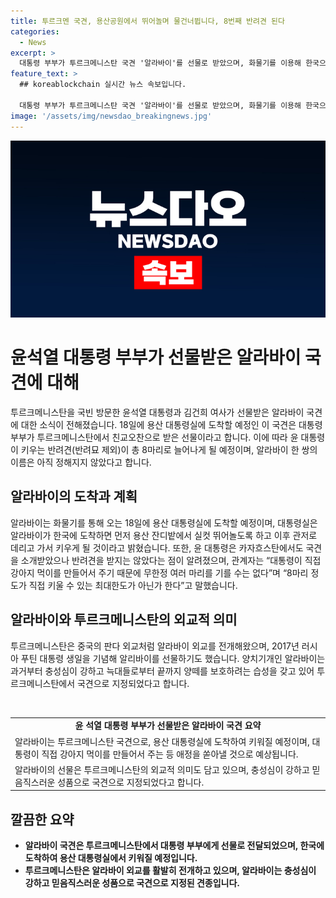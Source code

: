 ```yaml
---
title: 투르크멘 국견, 용산공원에서 뛰어놀며 물건너뜁니다, 8번째 반려견 된다
categories:
  - News
excerpt: >
  대통령 부부가 투르크메니스탄 국견 '알라바이'를 선물로 받았으며, 화물기를 이용해 한국으로 올 예정이다. 이로써 대통령의 반려견은 8마리로 늘어나게 되었으며, 알라바이는 용산 대통령실에서 쾌적한 환경에서 키워질 예정이다. 투르크메니스탄은 알라바이를 외교 수단으로 사용하는데, 대통령은 관저에서 직접 강아지를 돌볼 정도로 반려견을 무한정 기를 수 없다고 밝혔다.
feature_text: >
  ## koreablockchain 실시간 뉴스 속보입니다.

  대통령 부부가 투르크메니스탄 국견 '알라바이'를 선물로 받았으며, 화물기를 이용해 한국으로 올 예정이다. 이로써 대통령의 반려견은 8마리로 늘어나게 되었으며, 알라바이는 용산 대통령실에서 쾌적한 환경에서 키워질 예정이다. 투르크메니스탄은 알라바이를 외교 수단으로 사용하는데, 대통령은 관저에서 직접 강아지를 돌볼 정도로 반려견을 무한정 기를 수 없다고 밝혔다.
image: '/assets/img/newsdao_breakingnews.jpg'
---
```


<p><img src="/assets/img/newsdao_breakingnews.jpg" alt="koreablockchain 속보" /></p>

<h1 data-ke-size="size28">윤석열 대통령 부부가 선물받은 알라바이 국견에 대해</h1>

<p data-ke-size="size16">투르크메니스탄을 국빈 방문한 윤석열 대통령과 김건희 여사가 선물받은 알라바이 국견에 대한 소식이 전해졌습니다. 18일에 용산 대통령실에 도착할 예정인 이 국견은 대통령 부부가 투르크메니스탄에서 친교오찬으로 받은 선물이라고 합니다. 이에 따라 윤 대통령이 키우는 반려견(반려묘 제외)이 총 8마리로 늘어나게 될 예정이며, 알라바이 한 쌍의 이름은 아직 정해지지 않았다고 합니다.</p>

<h2 data-ke-size="size26">알라바이의 도착과 계획</h2>

<p data-ke-size="size16">알라바이는 화물기를 통해 오는 18일에 용산 대통령실에 도착할 예정이며, 대통령실은 알라바이가 한국에 도착하면 먼저 용산 잔디밭에서 실컷 뛰어놀도록 하고 이후 관저로 데리고 가서 키우게 될 것이라고 밝혔습니다. 또한, 윤 대통령은 카자흐스탄에서도 국견을 소개받았으나 반려견을 받지는 않았다는 점이 알려졌으며, 관계자는 “대통령이 직접 강아지 먹이를 만들어서 주기 때문에 무한정 여러 마리를 기를 수는 없다”며 “8마리 정도가 직접 키울 수 있는 최대한도가 아닌가 한다”고 말했습니다.</p>

<h2 data-ke-size="size26">알라바이와 투르크메니스탄의 외교적 의미</h2>

<p data-ke-size="size16">투르크메니스탄은 중국의 판다 외교처럼 알라바이 외교를 전개해왔으며, 2017년 러시아 푸틴 대통령 생일을 기념해 알리바이를 선물하기도 했습니다. 양치기개인 알라바이는 과거부터 충성심이 강하고 늑대들로부터 끝까지 양떼를 보호하려는 습성을 갖고 있어 투르크메니스탄에서 국견으로 지정되었다고 합니다.</p>

<p data-ke-size="size16">&nbsp;</p>

<table>
<tbody>
<tr>
<td style="text-align: center; height: 17px;"><b>윤 석열 대통령 부부가 선물받은 알라바이 국견 요약</b></td>
</tr>
<tr>
<td>알라바이는 투르크메니스탄 국견으로, 용산 대통령실에 도착하여 키워질 예정이며, 대통령이 직접 강아지 먹이를 만들어서 주는 등 애정을 쏟아낼 것으로 예상됩니다.</td>
</tr>
<tr>
<td>알라바이의 선물은 투르크메니스탄의 외교적 의미도 담고 있으며, 충성심이 강하고 믿음직스러운 성품으로 국견으로 지정되었다고 합니다.</td>
</tr>
</tbody>
</table>

<h2 data-ke-size="size26">깔끔한 요약</h2>

<ul>
<li><b>알라바이 국견은 투르크메니스탄에서 대통령 부부에게 선물로 전달되었으며, 한국에 도착하여 용산 대통령실에서 키워질 예정입니다.</b></li>
<li><b>투르크메니스탄은 알라바이 외교를 활발히 전개하고 있으며, 알라바이는 충성심이 강하고 믿음직스러운 성품으로 국견으로 지정된 견종입니다.</b></li>
</ul>

<p data-ke-size="size16">&nbsp;</p>

